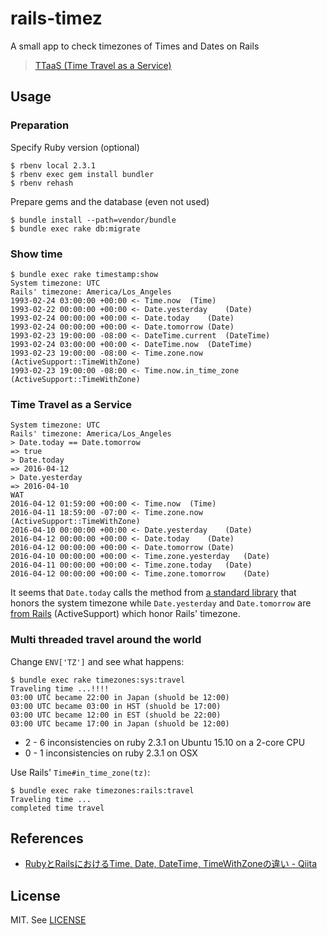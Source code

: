 # rails-timez
A small app to check timezones of Times and Dates on Rails

> [TTaaS (Time Travel as a Service)](https://twitter.com/heroku/status/719712029343395841)

## Usage
### Preparation
Specify Ruby version (optional)
```
$ rbenv local 2.3.1
$ rbenv exec gem install bundler
$ rbenv rehash
```

Prepare gems and the database (even not used)
```
$ bundle install --path=vendor/bundle
$ bundle exec rake db:migrate
```

### Show time
```
$ bundle exec rake timestamp:show
System timezone: UTC
Rails' timezone: America/Los_Angeles
1993-02-24 03:00:00 +00:00 <- Time.now	(Time)
1993-02-22 00:00:00 +00:00 <- Date.yesterday	(Date)
1993-02-24 00:00:00 +00:00 <- Date.today	(Date)
1993-02-24 00:00:00 +00:00 <- Date.tomorrow	(Date)
1993-02-23 19:00:00 -08:00 <- DateTime.current	(DateTime)
1993-02-24 03:00:00 +00:00 <- DateTime.now	(DateTime)
1993-02-23 19:00:00 -08:00 <- Time.zone.now	(ActiveSupport::TimeWithZone)
1993-02-23 19:00:00 -08:00 <- Time.now.in_time_zone	(ActiveSupport::TimeWithZone)
```

### Time Travel as a Service
```
System timezone: UTC
Rails' timezone: America/Los_Angeles
> Date.today == Date.tomorrow
=> true
> Date.today
=> 2016-04-12
> Date.yesterday
=> 2016-04-10
WAT
2016-04-12 01:59:00 +00:00 <- Time.now	(Time)
2016-04-11 18:59:00 -07:00 <- Time.zone.now	(ActiveSupport::TimeWithZone)
2016-04-10 00:00:00 +00:00 <- Date.yesterday	(Date)
2016-04-12 00:00:00 +00:00 <- Date.today	(Date)
2016-04-12 00:00:00 +00:00 <- Date.tomorrow	(Date)
2016-04-10 00:00:00 +00:00 <- Time.zone.yesterday	(Date)
2016-04-11 00:00:00 +00:00 <- Time.zone.today	(Date)
2016-04-12 00:00:00 +00:00 <- Time.zone.tomorrow	(Date)
```

It seems that `Date.today` calls the method from [a standard library](http://ruby-doc.org/stdlib-2.3.1/libdoc/date/rdoc/Date.html#method-c-today) that honors the system timezone while `Date.yesterday` and `Date.tomorrow` are [from Rails](http://api.rubyonrails.org/v4.2/classes/Date.html#method-c-tomorrow) (ActiveSupport) which honor Rails' timezone.

### Multi threaded travel around the world
Change `ENV['TZ']` and see what happens:

```
$ bundle exec rake timezones:sys:travel
Traveling time ...!!!!
03:00 UTC became 22:00 in Japan (shuold be 12:00)
03:00 UTC became 03:00 in HST (shuold be 17:00)
03:00 UTC became 12:00 in EST (shuold be 22:00)
03:00 UTC became 17:00 in Japan (shuold be 12:00)
```

- 2 - 6 inconsistencies on ruby 2.3.1 on Ubuntu 15.10 on a 2-core CPU
- 0 - 1 inconsistencies on ruby 2.3.1 on OSX

Use Rails' `Time#in_time_zone(tz)`:

```
$ bundle exec rake timezones:rails:travel
Traveling time ...
completed time travel
```

## References
- [RubyとRailsにおけるTime, Date, DateTime, TimeWithZoneの違い - Qiita](http://qiita.com/jnchito/items/cae89ee43c30f5d6fa2c)

## License
MIT. See [LICENSE](LICENSE)
